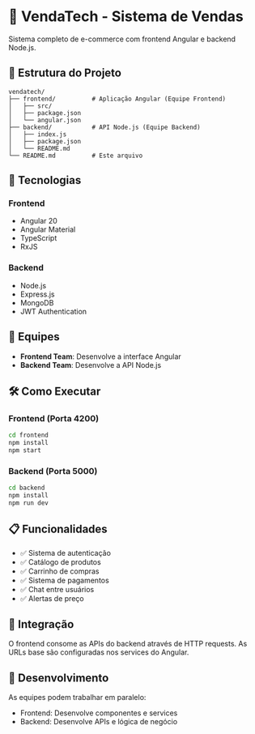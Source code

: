 # 🛒 VendaTech - Sistema de Vendas

Sistema completo de e-commerce com frontend Angular e backend Node.js.

## 📁 Estrutura do Projeto

```
vendatech/
├── frontend/          # Aplicação Angular (Equipe Frontend)
│   ├── src/
│   ├── package.json
│   └── angular.json
├── backend/           # API Node.js (Equipe Backend)
│   ├── index.js
│   ├── package.json
│   └── README.md
└── README.md          # Este arquivo
```

## 🚀 Tecnologias

### Frontend
- Angular 20
- Angular Material
- TypeScript
- RxJS

### Backend
- Node.js
- Express.js
- MongoDB
- JWT Authentication

## 👥 Equipes

- **Frontend Team**: Desenvolve a interface Angular
- **Backend Team**: Desenvolve a API Node.js

## 🛠️ Como Executar

### Frontend (Porta 4200)
```bash
cd frontend
npm install
npm start
```

### Backend (Porta 5000)
```bash
cd backend
npm install
npm run dev
```

## 📋 Funcionalidades

- ✅ Sistema de autenticação
- ✅ Catálogo de produtos
- ✅ Carrinho de compras
- ✅ Sistema de pagamentos
- ✅ Chat entre usuários
- ✅ Alertas de preço

## 🔗 Integração

O frontend consome as APIs do backend através de HTTP requests.
As URLs base são configuradas nos services do Angular.

## 📝 Desenvolvimento

As equipes podem trabalhar em paralelo:
- Frontend: Desenvolve componentes e services
- Backend: Desenvolve APIs e lógica de negócio